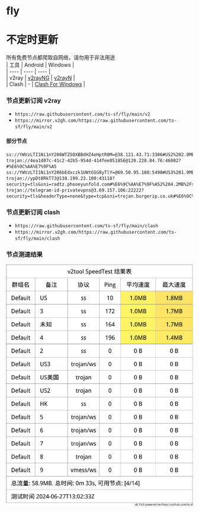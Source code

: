 # fly
# 不定时更新
所有免费节点都爬取自网络，请勿用于非法用途  
|  工具  | Android  | Windows  |  
|  ----  | ----   | ----  |  
| v2ray  | [v2rayNG](https://github.com/2dust/v2rayNG/releases) | [v2rayN](https://github.com/2dust/v2rayN/releases) |  
| Clash  | - | [Clash For Windows](https://github.com/2dust/clashN/releases) | 
  
### 节点更新订阅  v2ray
- `https://raw.githubusercontent.com/ts-sf/fly/main/v2`  
- `https://mirror.v2gh.com/https://raw.githubusercontent.com/ts-sf/fly/main/v2`  

#### 部分节点  
``` 
ss://YWVzLTI1Ni1nY206WTZSOXBBdHZ4eHptR0M=@38.121.43.71:3306#US2%202.0MB%2Fs
trojan://4ea1d07c-41c2-42b5-954d-414fee051856@120.220.84.76:46002?#%E6%9C%AA%E7%9F%A5
ss://YWVzLTI1Ni1nY206bEdxczk1UWtGSG8yTlY=@69.50.95.180:5498#US3%201.9MB%2Fs
trojan://ypDt8RkT7J@138.199.23.100:43118?security=tls&sni=radtz.phooeyunfold.com#%E6%9C%AA%E7%9F%A52%204.2MB%2Fs
trojan://telegram-id-privatevpns@3.69.157.106:22222?security=tls&headerType=none&type=tcp&sni=trojan.burgerip.co.uk#%E6%9C%AA%E7%9F%A53
```
### 节点更新订阅  clash
- `https://raw.githubusercontent.com/ts-sf/fly/main/clash`  
- `https://mirror.v2gh.com/https://raw.githubusercontent.com/ts-sf/fly/main/clash`  

### 节点测速结果
![image](traffic.png)

